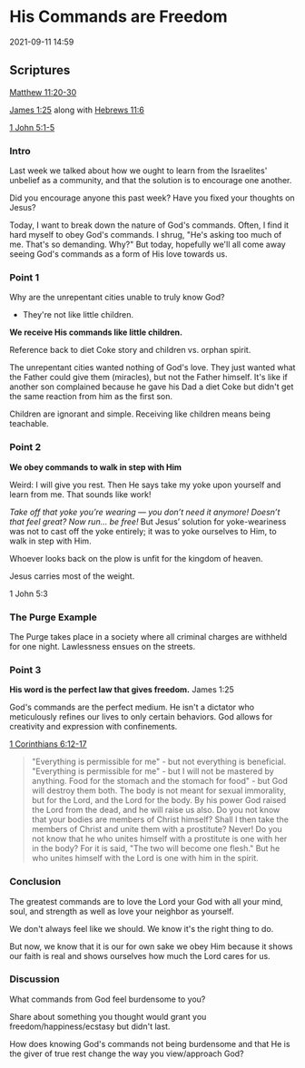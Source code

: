 # His Commands are Freedom
2021-09-11 14:59

## Scriptures
[Matthew 11:20-30](Matthew12.md)

[James 1:25](James1#v.25) along with [Hebrews 11:6](Hebrews11#v.6)

[1 John 5:1-5](1John5#v.3)

### Intro
Last week we talked about how we ought to learn from the Israelites' unbelief as a community, and that the solution is to encourage one another.

Did you encourage anyone this past week? Have you fixed your thoughts on Jesus?

Today, I want to break down the nature of God's commands. Often, I find it hard myself to obey God's commands. I shrug, "He's asking too much of me. That's so demanding. Why?" But today, hopefully we'll all come away seeing God's commands as a form of His love towards us.

### Point 1
Why are the unrepentant cities unable to truly know God?
- They're not like little children.

**We receive His commands like little children.**

Reference back to diet Coke story and children vs. orphan spirit.

The unrepentant cities wanted nothing of God's love. They just wanted what the Father could give them (miracles), but not the Father himself. It's like if another son complained because he gave his Dad a diet Coke but didn't get the same reaction from him as the first son.

Children are ignorant and simple. Receiving like children means being teachable.

### Point 2
**We obey commands to walk in step with Him**

Weird: I will give you rest. Then He says take my yoke upon yourself and learn from me. That sounds like work!

_Take off that yoke you’re wearing — you don’t need it anymore! Doesn’t that feel great? Now run… be free!_ But Jesus’ solution for yoke-weariness was not to cast off the yoke entirely; it was to yoke ourselves to Him, to walk in step with Him.

Whoever looks back on the plow is unfit for the kingdom of heaven.

Jesus carries most of the weight.

1 John 5:3

### The Purge Example
The Purge takes place in a society where all criminal charges are withheld for one night. Lawlessness ensues on the streets.

### Point 3
**His word is the perfect law that gives freedom.** James 1:25

God's commands are the perfect medium. He isn't a dictator who meticulously refines our lives to only certain behaviors. God allows for creativity and expression with confinements.

[1 Corinthians 6:12-17](1Cor6)
>"Everything is permissible for me" - but not everything is beneficial. "Everything is permissible for me" - but I will not be mastered by anything. Food for the stomach and the stomach for food" - but God will destroy them both. The body is not meant for sexual immorality, but for the Lord, and the Lord for the body. By his power God raised the Lord from the dead, and he will raise us also. Do you not know that your bodies are members of Christ himself? Shall I then take the members of Christ and unite them with a prostitute? Never! Do you not know that he who unites himself with a prostitute is one with her in the body? For it is said, "The two will become one flesh." But he who unites himself with the Lord is one with him in the spirit.

### Conclusion
The greatest commands are to love the Lord your God with all your mind, soul, and strength as well as love your neighbor as yourself.

We don't always feel like we should. We know it's the right thing to do.

But now, we know that it is our for own sake we obey Him because it shows our faith is real and shows ourselves how much the Lord cares for us.

### Discussion

What commands from God feel burdensome to you?

Share about something you thought would grant you freedom/happiness/ecstasy but didn't last.

How does knowing God's commands not being burdensome and that He is the giver of true rest change the way you view/approach God?